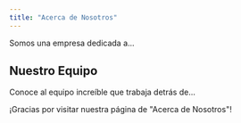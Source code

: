 ```yaml
---
title: "Acerca de Nosotros"
---
```


Somos una empresa dedicada a...

## Nuestro Equipo

Conoce al equipo increíble que trabaja detrás de...

¡Gracias por visitar nuestra página de "Acerca de Nosotros"!
